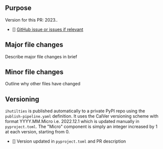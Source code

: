 ## Purpose

Version for this PR: 2023.*.*

- [] [GitHub issue or issues if relevant](https://www.google.com)

## Major file changes
Describe major file changes in brief

## Minor file changes
Outline why other files have changed

## Versioning

`ihutilties` is published automatically to a private PyPI repo using the `publish-pipeline.yaml` definition. It uses the CalVer versioning scheme with format YYYY.MM.Micro i.e. 2022.12.1 which is updated manually in `pyproject.toml`. The "Micro" component is simply an integer increased by 1 at each version, starting from 0.
- [] Version updated in `pyproject.toml` and PR description
